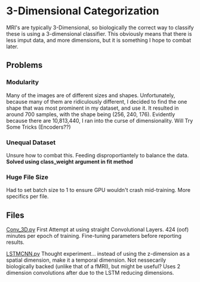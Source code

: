 # 3-Dimensional Categorization

MRI's are typically 3-Dimensional, so biologically the correct way to classify these is using a 3-dimensional classifier. This obviously means that there is less imput data, and more dimensions, but it is something I hope to combat later.

## Problems

### Modularity

Many of the images are of different sizes and shapes. Unfortunately, because many of them are ridiculously different, I decided to find the one shape that was most prominent in my dataset, and use it. It resulted in around 700 samples, with the shape being (256, 240, 176). Evidently because there are 10,813,440, I ran into the curse of dimensionality. Will Try Some Tricks (Encoders??)

### Unequal Dataset

Unsure how to combat this. Feeding disproportiantely to balance the data. **Solved using class_weight argument in fit method**

### Huge File Size

Had to set batch size to 1 to ensure GPU wouldn't crash mid-training. More specifics per file.

## Files
[Conv_3D.py](Conv_3D.py) First Attempt at using straight Convolutional Layers. 424 (oof) minutes per epoch of training. Fine-tuning parameters before reporting results.

[LSTMCNN.py](LSTMCNN.py) Thought experiment... instead of using the z-dimension as a spatial dimension, make it a temporal dimension. Not nessecarily biologically backed (unlike that of a fMRI), but might be useful? Uses 2 dimension convolutions after due to the LSTM reducing dimensions. 
